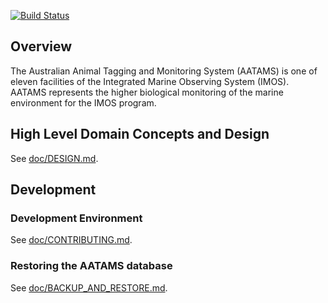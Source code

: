 [![Build Status](https://travis-ci.org/aodn/aatams.png?branch=master)](https://travis-ci.org/aodn/aatams)

## Overview
The Australian Animal Tagging and Monitoring System (AATAMS) is one of eleven facilities of the Integrated Marine Observing System (IMOS). AATAMS represents the higher biological monitoring of the marine environment for the IMOS program.


## High Level Domain Concepts and Design
See [doc/DESIGN.md](doc/DESIGN.md).

## Development

### Development Environment
See [doc/CONTRIBUTING.md](doc/CONTRIBUTING.md).

### Restoring the AATAMS database
See [doc/BACKUP_AND_RESTORE.md](doc/BACKUP_AND_RESTORE.md).
